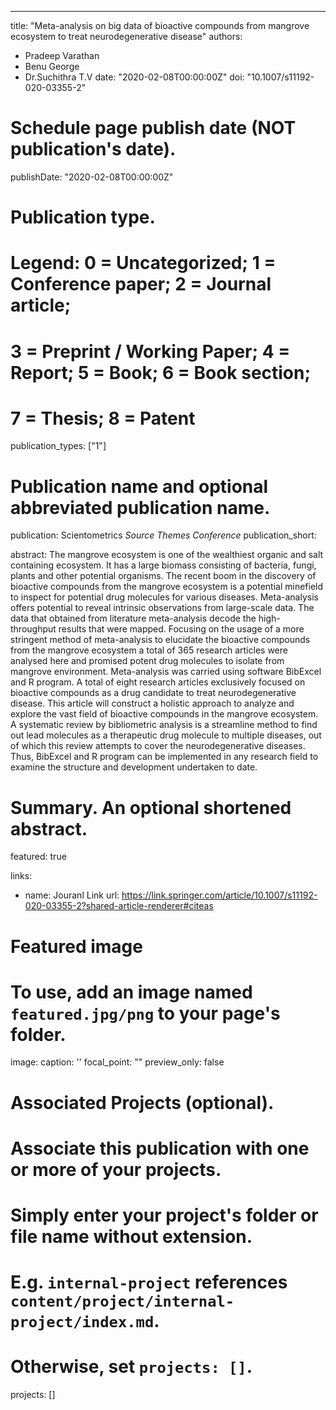 ---
title: "Meta-analysis on big data of bioactive compounds from mangrove ecosystem to treat neurodegenerative disease"
authors:
- Pradeep Varathan  
- Benu George
- Dr.Suchithra T.V
date: "2020-02-08T00:00:00Z"
doi: "10.1007/s11192-020-03355-2"

# Schedule page publish date (NOT publication's date).
publishDate: "2020-02-08T00:00:00Z"

# Publication type.
# Legend: 0 = Uncategorized; 1 = Conference paper; 2 = Journal article;
# 3 = Preprint / Working Paper; 4 = Report; 5 = Book; 6 = Book section;
# 7 = Thesis; 8 = Patent
publication_types: ["1"]

# Publication name and optional abbreviated publication name.
publication: Scientometrics *Source Themes Conference*
publication_short: 

abstract: The mangrove ecosystem is one of the wealthiest organic and salt containing ecosystem. It has a large biomass consisting of bacteria, fungi, plants and other potential organisms. The recent boom in the discovery of bioactive compounds from the mangrove ecosystem is a potential minefield to inspect for potential drug molecules for various diseases. Meta-analysis offers potential to reveal intrinsic observations from large-scale data. The data that obtained from literature meta-analysis decode the high-throughput results that were mapped. Focusing on the usage of a more stringent method of meta-analysis to elucidate the bioactive compounds from the mangrove ecosystem a total of 365 research articles were analysed here and promised potent drug molecules to isolate from mangrove environment. Meta-analysis was carried using software BibExcel and R program. A total of eight research articles exclusively focused on bioactive compounds as a drug candidate to treat neurodegenerative disease. This article will construct a holistic approach to analyze and explore the vast field of bioactive compounds in the mangrove ecosystem. A systematic review by bibliometric analysis is a streamline method to find out lead molecules as a therapeutic drug molecule to multiple diseases, out of which this review attempts to cover the neurodegenerative diseases. Thus, BibExcel and R program can be implemented in any research field to examine the structure and development undertaken to date.

# Summary. An optional shortened abstract.

featured: true

links:
- name: Jouranl Link
  url: https://link.springer.com/article/10.1007/s11192-020-03355-2?shared-article-renderer#citeas

# Featured image
# To use, add an image named `featured.jpg/png` to your page's folder. 
image:
  caption: ''
  focal_point: ""
  preview_only: false

# Associated Projects (optional).
#   Associate this publication with one or more of your projects.
#   Simply enter your project's folder or file name without extension.
#   E.g. `internal-project` references `content/project/internal-project/index.md`.
#   Otherwise, set `projects: []`.
projects: []

